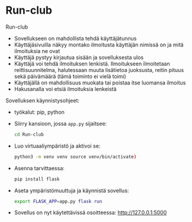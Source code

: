 # Run-club
Run-club
- Sovellukseen on mahdollista tehdä käyttäjätunnus
- Käyttäjäsivuilla näkyy montako ilmoitusta käyttäjän nimissä on ja mitä ilmoituksia ne ovat
- Käyttäjä pystyy kirjautua sisään ja sovelluksesta ulos
- Käyttäjä voi tehdä ilmoituksen lenkistä. Ilmoitukseen ilmoitetaan reittisuunnitelma, halutessaan muuta lisätietoa juoksusta, reitin pituus sekä päivämäärä (tämä toiminto ei vielä toimi)
- Käyttäjällä on mahdollisuus muokata tai poistaa itse luomansa ilmoitus
- Hakusanalla voi etsiä ilmoituksia lenkeistä

Sovelluksen käynnistysohjeet:
- työkalut: pip, python
  

- Siirry kansioon, jossa `app.py` sijaitsee:

   ```bash
   cd Run-club
- Luo virtuaaliympäristö ja aktivoi se:

  ```bash
  python3 -m venv venv source venv/bin/activate)
- Asenna tarvittaessa:
    ```bash
    pip install flask
- Aseta ympäristömuuttuja ja käynnistä sovellus:
   ```bash
   export FLASK_APP=app.py flask run
- Sovellus on nyt käytettävissä osoitteessa:
  http://127.0.0.1:5000
